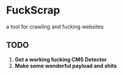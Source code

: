 # FuckScrap
a tool for crawling and fucking websites

## TODO

1. **Get a working fucking CMS Detector**
2. **Make some wonderful payload and shits**



